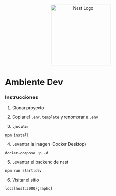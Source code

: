 <p align="center">
  <a href="http://nestjs.com/" target="blank"><img src="https://nestjs.com/img/logo-small.svg" width="200" alt="Nest Logo" /></a>
</p>

[circleci-image]: https://img.shields.io/circleci/build/github/nestjs/nest/master?token=abc123def456
[circleci-url]: https://circleci.com/gh/nestjs/nest


# Ambiente Dev 

### Instrucciones 

1. Clonar proyecto

2. Copiar el ```.env.template``` y renombrar a ```.env``` 

3. Ejecutar 
``` 
npm install
``` 
4. Levantar la imagen (Docker Desktop)
```
docker-compose up -d 
```
5. Levantar el backend de nest 
``` 
npm run start:dev
``` 
6. Visitar el sitio 
```
localhost:3000/graphql
